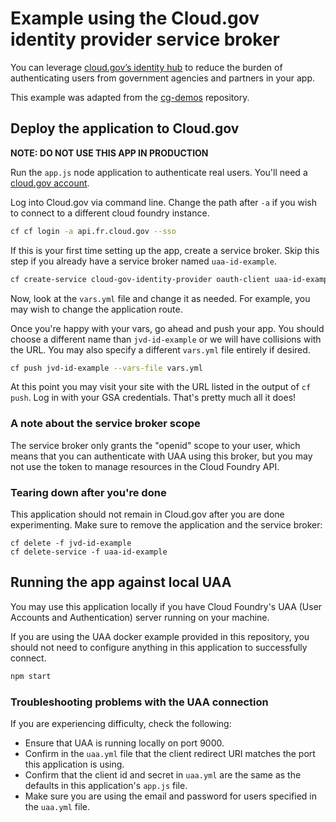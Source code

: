 # Example using the Cloud.gov identity provider service broker

You can leverage [cloud.gov’s identity hub](https://cloud.gov/docs/services/cloud-gov-identity-provider/) to reduce the burden of authenticating users from government agencies and partners in your app.

This example was adapted from the [cg-demos](https://github.com/cloud-gov/cg-demos/tree/master/cg-identity) repository.

## Deploy the application to Cloud.gov

__NOTE: DO NOT USE THIS APP IN PRODUCTION__

Run the `app.js` node application to authenticate real users. You'll need a [cloud.gov account](https://account.fr.cloud.gov/signup).

Log into Cloud.gov via command line. Change the path after `-a` if you wish to connect to a different cloud foundry instance.

```bash
cf cf login -a api.fr.cloud.gov --sso
```

If this is your first time setting up the app, create a service broker. Skip this step if you already have a service broker named `uaa-id-example`.

```bash
cf create-service cloud-gov-identity-provider oauth-client uaa-id-example
```

Now, look at the `vars.yml` file and change it as needed. For example, you may wish to change the application route.

Once you're happy with your vars, go ahead and push your app. You should choose a different name than `jvd-id-example` or we will have collisions with the URL. You may also specify a different `vars.yml` file entirely if desired.


```bash
cf push jvd-id-example --vars-file vars.yml
```

At this point you may visit your site with the URL listed in the output of `cf push`. Log in with your GSA credentials. That's pretty much all it does!

### A note about the service broker scope

The service broker only grants the "openid" scope to your user, which means that you can authenticate with UAA using this broker, but you may not use the token to manage resources in the Cloud Foundry API.

### Tearing down after you're done

This application should not remain in Cloud.gov after you are done experimenting. Make sure to remove the application and the service broker:

```
cf delete -f jvd-id-example
cf delete-service -f uaa-id-example
```

## Running the app against local UAA

You may use this application locally if you have Cloud Foundry's UAA (User Accounts and Authentication) server running on your machine.

If you are using the UAA docker example provided in this repository, you should not need to configure anything in this application to successfully connect.

```bash
npm start
```

### Troubleshooting problems with the UAA connection

If you are experiencing difficulty, check the following:

- Ensure that UAA is running locally on port 9000.
- Confirm in the `uaa.yml` file that the client redirect URI matches the port this application is using.
- Confirm that the client id and secret in `uaa.yml` are the same as the defaults in this application's `app.js` file.
- Make sure you are using the email and password for users specified in the `uaa.yml` file.
